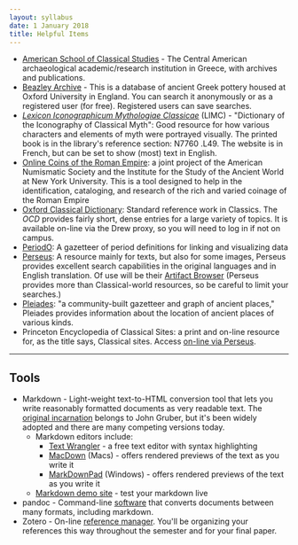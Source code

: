 ```yaml
---
layout: syllabus
date: 1 January 2018
title: Helpful Items
---
```


- [American School of Classical Studies](http://agora.ascsa.net/research) - The Central American archaeological academic/research institution in Greece, with archives and publications.
- [Beazley Archive](https://www.beazley.ox.ac.uk/pottery/default.htm) - This is a database of ancient Greek pottery housed at Oxford University in England. You can search it anonymously or as a registered user (for free). Registered users can save searches.
- [*Lexicon Iconographicum Mythologiae Classicae*](http://www.limc-france.fr) (LIMC) - "Dictionary of the Iconography of Classical Myth": Good resource for how various characters and elements of myth were portrayed visually. The printed book is in the library's reference section: N7760 .L49. The website is in French, but can be set to show (most) text in English.
- [Online Coins of the Roman Empire](http://numismatics.org/ocre/): a joint project of the American Numismatic Society and the Institute for the Study of the Ancient World at New York University. This is a tool designed to help in the identification, cataloging, and research of the rich and varied coinage of the Roman Empire
- [Oxford Classical Dictionary](http://www.oxfordreference.com.ezproxy.drew.edu/view/10.1093/acref/9780199545568.001.0001/acref-9780199545568): Standard reference work in Classics. The *OCD* provides fairly short, dense entries for a large variety of topics. It is available on-line via the Drew proxy, so you will need to log in if not on campus.
- [PeriodO](http://perio.do): A gazetteer of period definitions for linking and visualizing data
- [Perseus](http://www.perseus.tufts.edu): A resource mainly for texts, but also for some images, Perseus provides excellent search capabilities in the original languages and in English translation. Of use will be their [Artifact Browser](http://www.perseus.tufts.edu/hopper/artifactBrowser) (Perseus provides more than Classical-world resources, so be careful to limit your searches.)
- [Pleiades](http://pleiades.stoa.org): "a community-built gazetteer and graph of ancient places," Pleiades provides information about the location of ancient places of various kinds.
- Princeton Encyclopedia of Classical Sites: a print and on-line resource for, as the title says, Classical sites. Access [on-line via Perseus](http://www.perseus.tufts.edu/hopper/search?doc=Perseus%3atext%3a1999.04.0006).

-----

## Tools
- Markdown - Light-weight text-to-HTML conversion tool that lets you write reasonably formatted documents as very readable text. The [original incarnation](http://daringfireball.net/projects/markdown/) belongs to John Gruber, but it's been widely adopted and there are many competing versions today.
    - Markdown editors include:
        - [Text Wrangler](http://www.barebones.com/products/textwrangler/) - a free text editor with syntax highlighting
        - [MacDown](https://macdown.uranusjr.com) (Macs) - offers rendered previews of the text as you write it
        - [MarkDownPad](http://www.markdownpad.com) (Windows) - offers rendered previews of the text as you write it
    - [Markdown demo site](https://markdown-here.com/livedemo.html) - test your markdown live
- pandoc - Command-line [software](http://pandoc.org/) that converts documents between many formats, including markdown.
- Zotero - On-line [reference manager](https://zotero.org/). You'll be organizing your references this way throughout the semester and for your final paper.
